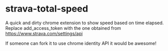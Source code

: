 # strava-total-speed
A quick and dirty chrome extension to show speed based on time elapsed. Replace add_access_token with the one obtained from https://www.strava.com/settings/api 

If someone can fork it to use chrome identity API it would be awesome! 
